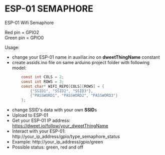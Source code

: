 # ESP-01 SEMAPHORE

ESP-01 Wifi Semaphore

Red pin = GPIO2  
Green pin = GPIO0  

Usage:  
* change your ESP-01 name in auxiliar.ino on **dweetThingName** constant  
* create assids.ino file on same arduino project folder with following model:  
	```c	
        const int COLS = 2;  
        const int ROWS = 3;  
        const char* WIFI_REPO[COLS][ROWS] = {  
        	{"SSID1", "SSID2", "SSID3"},  
        	{"PASSWORD1", "PASSWORD2", "PASSWORD3"}  
        };          	
	```    
* change SSID's data with your own **SSID**s  
* Upload to ESP-01  
* Get your ESP-01 IP address: https://dweet.io/follow/your_dweetThingName  
* Interact with your ESP-01: http://your_ip_address/gpio/type_semaphore_status  
* Example: http://your_ip_address/gpio/green  
* Possible status: green, red and off  
